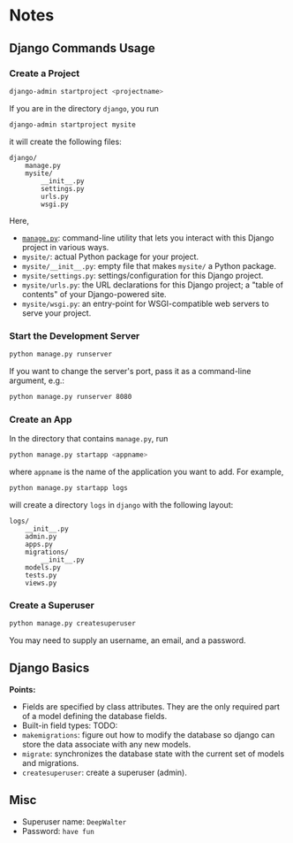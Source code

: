 # Notes

## Django Commands Usage

### Create a Project

```zsh
django-admin startproject <projectname>
```

If you are in the directory `django`, you run
```zsh
django-admin startproject mysite
```
it will create the following files:

```
django/
    manage.py
    mysite/
        __init__.py
        settings.py
        urls.py
        wsgi.py
```

Here,
* [`manage.py`][django-admin]: command-line utility that lets you interact with this Django project in various ways.
* `mysite/`: actual Python package for your project.
* `mysite/__init__.py`: empty file that makes `mysite/` a Python package.
* `mysite/settings.py`: settings/configuration for this Django project.
* `mysite/urls.py`: the URL declarations for this Django project; a "table of contents" of your Django-powered site.
* `mysite/wsgi.py`: an entry-point for WSGI-compatible web servers to serve your project.

[django-admin]: https://docs.djangoproject.com/en/2.1/ref/django-admin/

### Start the Development Server

```zsh
python manage.py runserver
```

If you want to change the server's port, pass it as a command-line argument, e.g.:
```zsh
python manage.py runserver 8080
```

### Create an App

In the directory that contains `manage.py`, run
```zsh
python manage.py startapp <appname>
```
where `appname` is the name of the application you want to add. For example,
```zsh
python manage.py startapp logs
```
will create a directory `logs` in `django` with the following layout:
```
logs/
    __init__.py
    admin.py
    apps.py
    migrations/
        __init__.py
    models.py
    tests.py
    views.py
```

### Create a Superuser

```zsh
python manage.py createsuperuser
```
You may need to supply an username, an email, and a password.

## Django Basics

**Points:**
* Fields are specified by class attributes. They are the only required part of a model defining the database fields.
* Built-in field types: TODO:
* `makemigrations`: figure out how to modify the database so django can store the data associate with any new models.
* `migrate`: synchronizes the database state with the current set of models and migrations.
* `createsuperuser`: create a superuser (admin).

## Misc

* Superuser name: `DeepWalter`
* Password: `have fun`